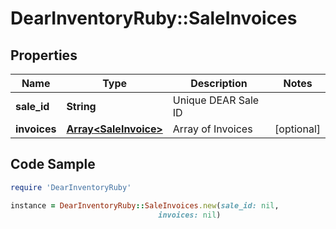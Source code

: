 # DearInventoryRuby::SaleInvoices

## Properties

Name | Type | Description | Notes
------------ | ------------- | ------------- | -------------
**sale_id** | **String** | Unique DEAR Sale ID | 
**invoices** | [**Array&lt;SaleInvoice&gt;**](SaleInvoice.md) | Array of Invoices | [optional] 

## Code Sample

```ruby
require 'DearInventoryRuby'

instance = DearInventoryRuby::SaleInvoices.new(sale_id: nil,
                                 invoices: nil)
```


